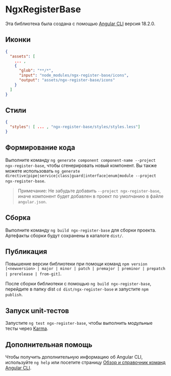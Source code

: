 # NgxRegisterBase

Эта библиотека была создана с помощью [Angular CLI](https://github.com/angular/angular-cli) версия 18.2.0.

## Иконки

```json
{
  "assets": [
    ... ,
    {
      "glob": "**/*",
      "input": "node_modules/ngx-register-base/icons",
      "output": "assets/ngx-register-base/icons"
    }
  ]
}
```

## Стили

```json
{
  "styles": [ ... , "ngx-register-base/styles/styles.less"]
}
```

## Формирование кода

Выполните команду `ng generate component component-name --project ngx-register-base`, чтобы сгенерировать новый компонент. Вы также можете использовать `ng generate directive|pipe|service|class|guard|interface|enum|module --project ngx-register-base`.

> Примечание: Не забудьте добавить `--project ngx-register-base`, иначе компонент будет добавлен в проект по умолчанию в файле `angular.json`.

## Сборка

Выполните команду `ng build ngx-register-base` для сборки проекта. Артефакты сборки будут сохранены в каталоге `dist/`.

## Публикация

Повышение версии библиотеки при помощи команд `npm version [<newversion> | major | minor | patch | premajor | preminor | prepatch | prerelease | from-git]`.

После сборки библиотеки с помощью `ng build ngx-register-base`, перейдите в папку dist `cd dist/ngx-register-base` и запустите `npm publish`.

## Запуск unit-тестов

Запустите `ng test ngx-register-base`, чтобы выполнить модульные тесты через [Karma](https://karma-runner.github.io).

## Дополнительная помощь

Чтобы получить дополнительную информацию об Angular CLI, используйте `ng help` или посетите страницу [Обзор и справочник команд Angular CLI](https://angular.dev/tools/cli).
